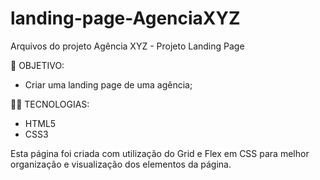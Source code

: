# landing-page-AgenciaXYZ
Arquivos do projeto Agência XYZ - Projeto Landing Page

🎯 OBJETIVO:
- Criar uma landing page de uma agência;

👩‍💻 TECNOLOGIAS:
- HTML5
- CSS3

Esta página foi criada com utilização do Grid e Flex em CSS para melhor organização e visualização dos elementos da página.

